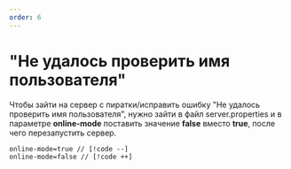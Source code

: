 ```yaml
---
order: 6
---
```


# "Не удалось проверить имя пользователя"

Чтобы зайти на сервер с пиратки/исправить ошибку "Не удалось проверить имя пользователя", нужно зайти в файл server.properties и в параметре **online-mode** поставить значение **false** вместо **true**, после чего перезапустить сервер.

```properties
online-mode=true // [!code --]
online-mode=false // [!code ++]
```
